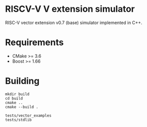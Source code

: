 # RISCV-V V extension simulator

RISC-V vector extension v0.7 (base) simulator implemented in C++.

# Requirements

* CMake >= 3.6
* Boost >= 1.66

# Building

```
mkdir build
cd build
cmake ..
cmake --build .

tests/vector_examples
tests/stdlib
```
